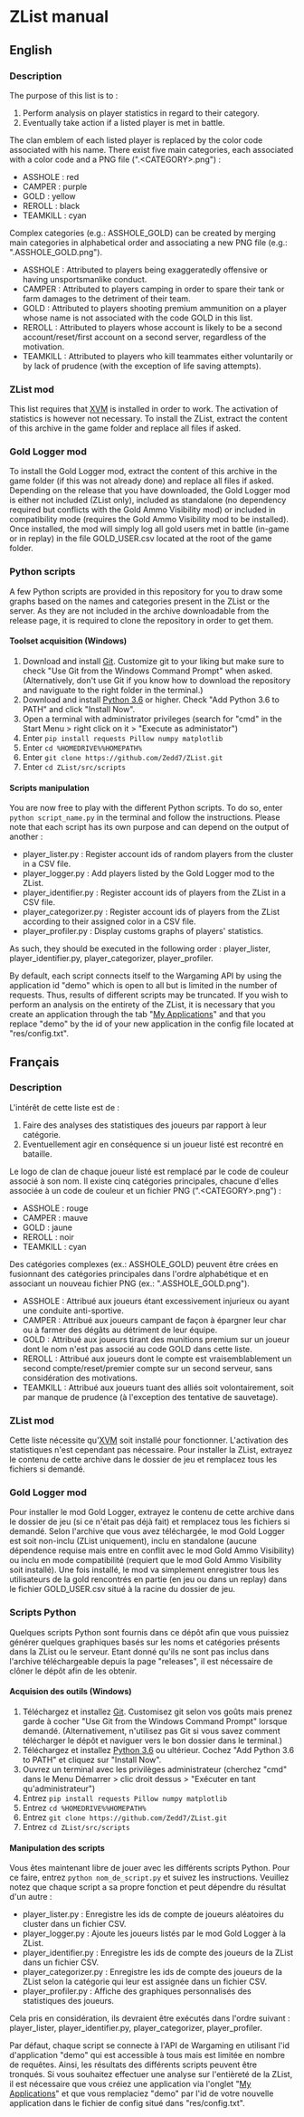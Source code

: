 # ZList manual

## English

### Description

The purpose of this list is to :
1. Perform analysis on player statistics in regard to their category.
2. Eventually take action if a listed player is met in battle.

The clan emblem of each listed player is replaced by the color code associated with his name.
There exist five main categories, each associated with a color code and a PNG file (".\<CATEGORY\>.png") :
- ASSHOLE : red
- CAMPER : purple
- GOLD : yellow
- REROLL : black
- TEAMKILL : cyan

Complex categories (e.g.: ASSHOLE_GOLD) can be created by merging main categories in alphabetical order and associating a new PNG file (e.g.: ".ASSHOLE_GOLD.png").

- ASSHOLE : Attributed to players being exaggeratedly offensive or having unsportsmanlike conduct.
- CAMPER : Attributed to players camping in order to spare their tank or farm damages to the detriment of their team.
- GOLD : Attributed to players shooting premium ammunition on a player whose name is not associated with the code GOLD in this list.
- REROLL : Attributed to players whose account is likely to be a second account/reset/first account on a second server, regardless of the motivation.
- TEAMKILL : Attributed to players who kill teammates either voluntarily or by lack of prudence (with the exception of life saving attempts).

### ZList mod

This list requires that [XVM](https://modxvm.com/en/download-xvm/) is installed in order to work. The activation of statistics is however not necessary.
To install the ZList, extract the content of this archive in the game folder and replace all files if asked.

### Gold Logger mod

To install the Gold Logger mod, extract the content of this archive in the game folder (if this was not already done) and replace all files if asked.
Depending on the release that you have downloaded, the Gold Logger mod is either not included (ZList only), included as standalone (no dependency required but conflicts with the Gold Ammo Visibility mod) or included in compatibility mode (requires the Gold Ammo Visibility mod to be installed).
Once installed, the mod will simply log all gold users met in battle (in-game or in replay) in the file GOLD_USER.csv located at the root of the game folder.

### Python scripts

A few Python scripts are provided in this repository for you to draw some graphs based on the names and categories present in the ZList or the server.
As they are not included in the archive downloadable from the release page, it is required to clone the repository in order to get them.

#### Toolset acquisition (Windows)

1. Download and install [Git](https://git-scm.com/downloads). Customize git to your liking but make sure to check "Use Git from the Windows Command Prompt" when asked. (Alternatively, don't use Git if you know how to download the repository and naviguate to the right folder in the terminal.)
2. Download and install [Python 3.6](https://www.python.org/downloads/) or higher. Check "Add Python 3.6 to PATH" and click "Install Now".
3. Open a terminal with administrator privileges (search for "cmd" in the Start Menu > right click on it > "Execute as administator")
4. Enter `pip install requests Pillow numpy matplotlib`
5. Enter `cd %HOMEDRIVE%%HOMEPATH%`
6. Enter `git clone https://github.com/Zedd7/ZList.git`
7. Enter `cd ZList/src/scripts`

#### Scripts manipulation

You are now free to play with the different Python scripts. To do so, enter `python script_name.py` in the terminal and follow the instructions.
Please note that each script has its own purpose and can depend on the output of another :

- player_lister.py : Register account ids of random players from the cluster in a CSV file.
- player_logger.py : Add players listed by the Gold Logger mod to the ZList.
- player_identifier.py : Register account ids of players from the ZList in a CSV file.
- player_categorizer.py : Register account ids of players from the ZList according to their assigned color in a CSV file.
- player_profiler.py : Display customs graphs of players' statistics.

As such, they should be executed in the following order : player_lister, player_identifier.py, player_categorizer, player_profiler.

By default, each script connects itself to the Wargaming API by using the application id "demo" which is open to all but is limited in the number of requests. Thus, results of different scripts may be truncated. If you wish to perform an analysis on the entirety of the ZList, it is necessary that you create an application through the tab "[My Applications](https://developers.wargaming.net/applications/)" and that you replace "demo" by the id of your new application in the config file located at "res/config.txt".

## Français

### Description

L'intérêt de cette liste est de :
1. Faire des analyses des statistiques des joueurs par rapport à leur catégorie.
2. Eventuellement agir en conséquence si un joueur listé est recontré en bataille.

Le logo de clan de chaque joueur listé est remplacé par le code de couleur associé à son nom.
Il existe cinq catégories principales, chacune d'elles associée à un code de couleur et un fichier PNG (".\<CATEGORY\>.png") :
- ASSHOLE : rouge
- CAMPER : mauve
- GOLD : jaune
- REROLL : noir
- TEAMKILL : cyan

Des catégories complexes (ex.: ASSHOLE_GOLD) peuvent être crées en fusionnant des catégories principales dans l'ordre alphabétique et en associant un nouveau fichier PNG (ex.: ".ASSHOLE_GOLD.png").

- ASSHOLE : Attribué aux joueurs étant excessivement injurieux ou ayant une conduite anti-sportive.
- CAMPER : Attribué aux joueurs campant de façon à épargner leur char ou à farmer des dégâts au détriment de leur équipe.
- GOLD : Attribué aux joueurs tirant des munitions premium sur un joueur dont le nom n'est pas associé au code GOLD dans cette liste.
- REROLL : Attribué aux joueurs dont le compte est vraisemblablement un second compte/reset/premier compte sur un second serveur, sans considération des motivations.
- TEAMKILL : Attribué aux joueurs tuant des alliés soit volontairement, soit par manque de prudence (à l'exception des tentative de sauvetage).

### ZList mod

Cette liste nécessite qu'[XVM](http://www.modxvm.com/fr/telecharger-xvm/) soit installé pour fonctionner. L'activation des statistiques n'est cependant pas nécessaire.
Pour installer la ZList, extrayez le contenu de cette archive dans le dossier de jeu et remplacez tous les fichiers si demandé.

### Gold Logger mod

Pour installer le mod Gold Logger, extrayez le contenu de cette archive dans le dossier de jeu (si ce n'était pas déjà fait) et remplacez tous les fichiers si demandé.
Selon l'archive que vous avez téléchargée, le mod Gold Logger est soit non-inclu (ZList uniquement), inclu en standalone (aucune dépendence requise mais entre en conflit avec le mod Gold Ammo Visibility) ou inclu en mode compatibilité (requiert que le mod Gold Ammo Visibility soit installé).
Une fois installé, le mod va simplement enregistrer tous les utilisateurs de la gold rencontrés en partie (en jeu ou dans un replay) dans le fichier GOLD_USER.csv situé à la racine du dossier de jeu.

### Scripts Python

Quelques scripts Python sont fournis dans ce dépôt afin que vous puissiez générer quelques graphiques basés sur les noms et catégories présents dans la ZList ou le serveur.
Etant donné qu'ils ne sont pas inclus dans l'archive téléchargeable depuis la page "releases", il est nécessaire de clôner le dépôt afin de les obtenir.

#### Acquision des outils (Windows)

1. Téléchargez et installez [Git](https://git-scm.com/downloads). Customisez git selon vos goûts mais prenez garde à cocher "Use Git from the Windows Command Prompt" lorsque demandé. (Alternativement, n'utilisez pas Git si vous savez comment télécharger le dépôt et naviguer vers le bon dossier dans le terminal.)
2. Téléchargez et installez [Python 3.6](https://www.python.org/downloads/) ou ultérieur. Cochez "Add Python 3.6 to PATH" et cliquez sur "Install Now".
3. Ouvrez un terminal avec les privilèges administrateur (cherchez "cmd" dans le Menu Démarrer > clic droit dessus > "Exécuter en tant qu'administrateur")
4. Entrez `pip install requests Pillow numpy matplotlib`
5. Entrez `cd %HOMEDRIVE%%HOMEPATH%`
6. Entrez `git clone https://github.com/Zedd7/ZList.git`
7. Entrez `cd ZList/src/scripts`

#### Manipulation des scripts

Vous êtes maintenant libre de jouer avec les différents scripts Python. Pour ce faire, entrez `python nom_de_script.py` et suivez les instructions.
Veuillez notez que chaque script a sa propre fonction et peut dépendre du résultat d'un autre :

- player_lister.py : Enregistre les ids de compte de joueurs aléatoires du cluster dans un fichier CSV.
- player_logger.py : Ajoute les joueurs listés par le mod Gold Logger à la ZList.
- player_identifier.py : Enregistre les ids de compte des joueurs de la ZList dans un fichier CSV.
- player_categorizer.py : Enregistre les ids de compte des joueurs de la ZList selon la catégorie qui leur est assignée dans un fichier CSV.
- player_profiler.py : Affiche des graphiques personnalisés des statistiques des joueurs.

Cela pris en considération, ils devraient être exécutés dans l'ordre suivant : player_lister, player_identifier.py, player_categorizer, player_profiler.

Par défaut, chaque script se connecte à l'API de Wargaming en utilisant l'id d'application "demo" qui est accessible à tous mais est limitée en nombre de requêtes. Ainsi, les résultats des différents scripts peuvent être tronqués. Si vous souhaitez effectuer une analyse sur l'entièreté de la ZList, il est nécessaire que vous créiez une application via l'onglet "[My Applications](https://developers.wargaming.net/applications/)" et que vous remplaciez "demo" par l'id de votre nouvelle application dans le fichier de config situé dans "res/config.txt".
